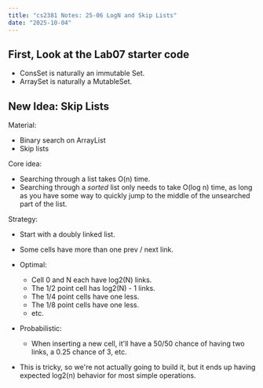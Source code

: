```yaml
---
title: "cs2381 Notes: 25-06 LogN and Skip Lists"
date: "2025-10-04"
---
```



## First, Look at the Lab07 starter code

- ConsSet is naturally an immutable Set.
- ArraySet is naturally a MutableSet.

## New Idea: Skip Lists

Material:

- Binary search on ArrayList
- Skip lists

Core idea:

- Searching through a list takes O(n) time.
- Searching through a *sorted* list only needs to take O(log n) time,
  as long as you have some way to quickly jump to the middle of the
  unsearched part of the list.

Strategy:

- Start with a doubly linked list.
- Some cells have more than one prev / next link.
- Optimal:

  - Cell 0 and N each have log2(N) links.
  - The 1/2 point cell has log2(N) - 1 links.
  - The 1/4 point cells have one less.
  - The 1/8 point cells have one less.
  - etc.

- Probabilistic:

  - When inserting a new cell, it'll have a 50/50 chance of
    having two links, a 0.25 chance of 3, etc.

- This is tricky, so we're not actually going to build it, but it
  ends up having expected log2(n) behavior for most simple operations.
